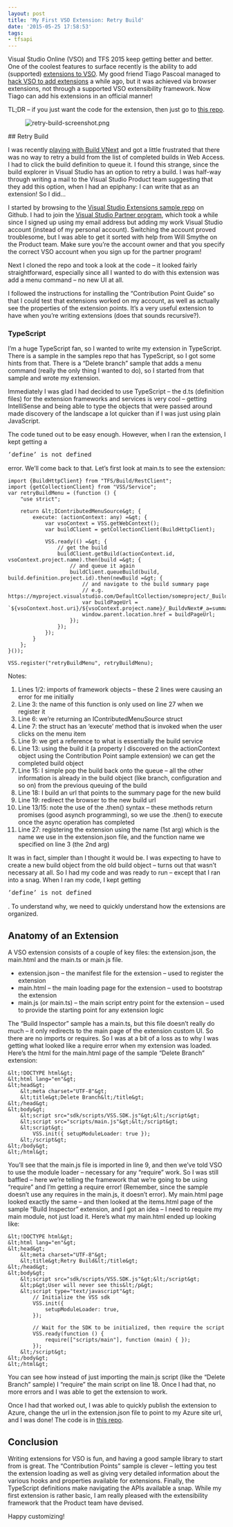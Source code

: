 ```yaml
---
layout: post
title: 'My First VSO Extension: Retry Build'
date: '2015-05-25 17:58:53'
tags:
- tfsapi
---
```


Visual Studio Online (VSO) and TFS 2015 keep getting better and better. One of the coolest features to surface recently is the ability to add (supported) [extensions to VSO](https://www.visualstudio.com/en-us/integrate/extensions/overview). My good friend Tiago Pascoal managed to [hack VSO to add extensions](http://pascoal.net/task-board-enhancer/) a while ago, but it was achieved via browser extensions, not through a supported VSO extensibility framework. Now Tiago can add his extensions in an official manner!

TL;DR – if you just want the code for the extension, then just go to [this repo](https://github.com/colindembovsky/vso-colinsalmcorner-extensions).

<figure class="kg-card kg-image-card"><img src="https://github.com/colindembovsky/vso-colinsalmcorner-extensions/blob/master/src/retry-build/images/retry-build-screenshot.png?raw=true" class="kg-image" alt="retry-build-screenshot.png" loading="lazy"></figure>
## Retry Build

I was recently [playing with Build VNext](/why-you-should-switch-to-build-vnext) and got a little frustrated that there was no way to retry a build from the list of completed builds in Web Access. I had to click the build definition to queue it. I found this strange, since the build explorer in Visual Studio has an option to retry a build. I was half-way through writing a mail to the Visual Studio Product team suggesting that they add this option, when I had an epiphany: I can write that as an extension! So I did…

I started by browsing to the [Visual Studio Extensions sample repo](https://github.com/Microsoft/vso-extension-samples) on Github. I had to join the [Visual Studio Partner program](http://www.vsipprogram.com/join), which took a while since I signed up using my email address but adding my work Visual Studio account (instead of my personal account). Switching the account proved troublesome, but I was able to get it sorted with help from Will Smythe on the Product team. Make sure you’re the account owner and that you specify the correct VSO account when you sign up for the partner program!

Next I cloned the repo and took a look at the code – it looked fairly straightforward, especially since all I wanted to do with this extension was add a menu command – no new UI at all.

I followed the instructions for installing the “Contribution Point Guide” so that I could test that extensions worked on my account, as well as actually see the properties of the extension points. It’s a very useful extension to have when you’re writing extensions (does that sounds recursive?).

### TypeScript

I’m a huge TypeScript fan, so I wanted to write my extension in TypeScript. There is a sample in the samples repo that has TypeScript, so I got some hints from that. There is a “Delete branch” sample that adds a menu command (really the only thing I wanted to do), so I started from that sample and wrote my extension.

Immediately I was glad I had decided to use TypeScript – the d.ts (definition files) for the extension frameworks and services is very cool – getting IntelliSense and being able to type the objects that were passed around made discovery of the landscape a lot quicker than if I was just using plain JavaScript.

The code tuned out to be easy enough. However, when I ran the extension, I kept getting a

<!--kg-card-begin: html--><font face="Courier New">’define’ is not defined</font><!--kg-card-end: html-->

error. We’ll come back to that. Let’s first look at main.ts to see the extension:

    import {BuildHttpClient} from "TFS/Build/RestClient";
    import {getCollectionClient} from "VSS/Service";
    var retryBuildMenu = (function () {
        "use strict";
    
        return &lt;IContributedMenuSource&gt; {
            execute: (actionContext: any) =&gt; {
                var vsoContext = VSS.getWebContext();
                var buildClient = getCollectionClient(BuildHttpClient);
    
                VSS.ready(() =&gt; {
                    // get the build
                    buildClient.getBuild(actionContext.id, vsoContext.project.name).then(build =&gt; {
                        // and queue it again
                        buildClient.queueBuild(build, build.definition.project.id).then(newBuild =&gt; {
                            // and navigate to the build summary page
                            // e.g. https://myproject.visualstudio.com/DefaultCollection/someproject/_BuildvNext#_a=summary&amp;buildId=1347
                            var buildPageUrl = `${vsoContext.host.uri}/${vsoContext.project.name}/_BuildvNext#_a=summary&amp;buildId=${newBuild.id}`;
                            window.parent.location.href = buildPageUrl;
                        });
                    });
                });
            }
        };
    }());
    
    VSS.register("retryBuildMenu", retryBuildMenu);

Notes:

1. Lines 1/2: imports of framework objects – these 2 lines were causing an error for me initially
2. Line 3: the name of this function is only used on line 27 when we register it
3. Line 6: we’re returning an IContributedMenuSource struct
4. Line 7: the struct has an ‘execute’ method that is invoked when the user clicks on the menu item
5. Line 9: we get a reference to what is essentially the build service
6. Line 13: using the build it (a property I discovered on the actionContext object using the Contribution Point sample extension) we can get the completed build object
7. Line 15: I simple pop the build back onto the queue – all the other information is already in the build object (like branch, configuration and so on) from the previous queuing of the build
8. Line 18: I build an url that points to the summary page for the new build
9. Line 19: redirect the browser to the new build url
10. Line 13/15: note the use of the .then() syntax – these methods return promises (good asynch programming), so we use the .then() to execute once the async operation has completed
11. Line 27: registering the extension using the name (1st arg) which is the name we use in the extension.json file, and the function name we specified on line 3 (the 2nd arg)

It was in fact, simpler than I thought it would be. I was expecting to have to create a new build object from the old build object – turns out that wasn’t necessary at all. So I had my code and was ready to run – except that I ran into a snag. When I ran my code, I kept getting

<!--kg-card-begin: html--><font face="Courier New">’define’ is not defined</font><!--kg-card-end: html-->

. To understand why, we need to quickly understand how the extensions are organized.

## Anatomy of an Extension

A VSO extension consists of a couple of key files: the extension.json, the main.html and the main.ts or main.js file.

- extension.json – the manifest file for the extension – used to register the extension
- main.html – the main loading page for the extension – used to bootstrap the extension
- main.js (or main.ts) – the main script entry point for the extension – used to provide the starting point for any extension logic

The “Build Inspector” sample has a main.ts, but this file doesn’t really do much – it only redirects to the main page of the extension custom UI. So there are no imports or requires. So I was at a bit of a loss as to why I was getting what looked like a require error when my extension was loaded. Here’s the html for the main.html page of the sample “Delete Branch” extension:

    &lt;!DOCTYPE html&gt;
    &lt;html lang="en"&gt;
    &lt;head&gt;
        &lt;meta charset="UTF-8"&gt;
        &lt;title&gt;Delete Branch&lt;/title&gt;
    &lt;/head&gt;
    &lt;body&gt;
        &lt;script src="sdk/scripts/VSS.SDK.js"&gt;&lt;/script&gt;
        &lt;script src="scripts/main.js"&gt;&lt;/script&gt;
        &lt;script&gt;
            VSS.init({ setupModuleLoader: true });
        &lt;/script&gt;
    &lt;/body&gt;
    &lt;/html&gt;
    

You’ll see that the main.js file is imported in line 9, and then we’ve told VSO to use the module loader – necessary for any “require” work. So I was still baffled – here we’re telling the framework that we’re going to be using “require” and I’m getting a require error! (Remember, since the sample doesn’t use any requires in the main.js, it doesn’t error). My main.html page looked exactly the same – and then looked at the items.html page of the sample “Build Inspector” extension, and I got an idea – I need to require my main module, not just load it. Here’s what my main.html ended up looking like:

    &lt;!DOCTYPE html&gt;
    &lt;html lang="en"&gt;
    &lt;head&gt;
        &lt;meta charset="UTF-8"&gt;
        &lt;title&gt;Retry Build&lt;/title&gt;
    &lt;/head&gt;
    &lt;body&gt;
        &lt;script src="sdk/scripts/VSS.SDK.js"&gt;&lt;/script&gt;
        &lt;p&gt;User will never see this&lt;/p&gt;
        &lt;script type="text/javascript"&gt;
            // Initialize the VSS sdk
            VSS.init({
                setupModuleLoader: true,
            });
    
            // Wait for the SDK to be initialized, then require the script
            VSS.ready(function () {
                require(["scripts/main"], function (main) { });
            });
        &lt;/script&gt;
    &lt;/body&gt;
    &lt;/html&gt;
    

You can see how instead of just importing the main.js script (like the “Delete Branch” sample) I “require” the main script on line 18. Once I had that, no more errors and I was able to get the extension to work.

Once I had that worked out, I was able to quickly publish the extension to Azure, change the url in the extension.json file to point to my Azure site url, and I was done! The code is in [this repo](https://github.com/colindembovsky/vso-colinsalmcorner-extensions).

## Conclusion

Writing extensions for VSO is fun, and having a good sample library to start from is great. The “Contribution Points” sample is clever – letting you test the extension loading as well as giving very detailed information about the various hooks and properties available for extensions. Finally, the TypeScript definitions make navigating the APIs available a snap. While my first extension is rather basic, I am really pleased with the extensibility framework that the Product team have devised.

Happy customizing!

